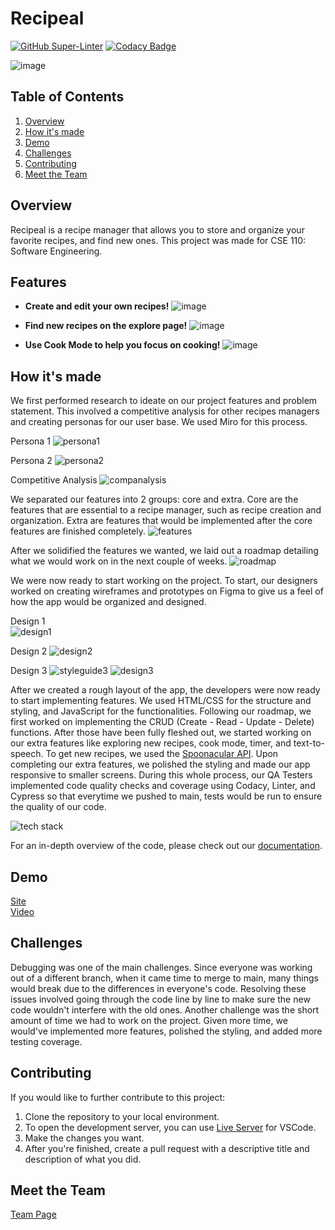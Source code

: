 # Recipeal

[![GitHub Super-Linter](https://github.com/cse110-fa21-group13/cse110-fa21-group13/workflows/Lint%20Code%20Base/badge.svg)](https://github.com/marketplace/actions/super-linter)
[![Codacy Badge](https://app.codacy.com/project/badge/Grade/ddd9f01a4a1f4e26bba3aa7c2b5bcce8)](https://www.codacy.com?utm_source=github.com&amp;utm_medium=referral&amp;utm_content=cse110-fa21-group13/cse110-fa21-group13&amp;utm_campaign=Badge_Grade)

![image](https://user-images.githubusercontent.com/76819117/146281734-8f2e1ee6-1c27-49d4-8e3d-37d8774c7d0f.png)

## Table of Contents
1. [Overview](#overview)
2. [How it's made](#how-its-made)
3. [Demo](#demo)
4. [Challenges](#challenges)
5. [Contributing](#contributing)
6. [Meet the Team](#meet-the-team)

## Overview
Recipeal is a recipe manager that allows you to store and organize your favorite recipes, and find new ones. This project was made for CSE 110: Software Engineering.

## Features
- **Create and edit your own recipes!**
![image](https://user-images.githubusercontent.com/76819117/146282940-62490863-81d8-4a25-9a16-489035f25457.png)

- **Find new recipes on the explore page!**
![image](https://user-images.githubusercontent.com/76819117/146283080-a10d0703-60bd-442d-85ee-a40861c42d1f.png)

- **Use Cook Mode to help you focus on cooking!**
![image](https://user-images.githubusercontent.com/76819117/146283245-093e5575-da48-4d11-b34e-f29490cc6d07.png)


## How it's made
We first performed research to ideate on our project features and problem statement. This involved a competitive analysis for other recipes managers and creating personas for our user base. We used Miro for this process.

Persona 1
![persona1](https://user-images.githubusercontent.com/76819117/146270394-e8476c66-f94a-4165-9e92-b4f841282579.png)

Persona 2
![persona2](https://user-images.githubusercontent.com/76819117/146270474-7077994f-746e-4ac0-ab15-08eec687f498.png)

Competitive Analysis
![companalysis](https://user-images.githubusercontent.com/76819117/146270610-e9b0e7fc-767f-4c8d-a01d-e5b8aba07571.png)

We separated our features into 2 groups: core and extra. Core are the features that are essential to a recipe manager, such as recipe creation and organization. Extra are features that would be implemented after the core features are finished completely.
![features](https://user-images.githubusercontent.com/76819117/146271162-57619181-43d0-41e4-9696-d34e3955ccd2.png)

After we solidified the features we wanted, we laid out a roadmap detailing what we would work on in the next couple of weeks.
![roadmap](https://user-images.githubusercontent.com/76819117/146270792-eb82ef6f-8d56-4d2a-b049-c135bb0397b5.png)

We were now ready to start working on the project. To start, our designers worked on creating wireframes and prototypes on Figma to give us a feel of how the app would be organized and designed.

Design 1
<br>
![design1](https://user-images.githubusercontent.com/76819117/146271957-bfd677fb-7dca-4e38-95b1-e89200dba00d.png)

Design 2
![design2](https://user-images.githubusercontent.com/76819117/146272072-439b676d-cfeb-4709-8f22-974a72681fdc.png)

Design 3
![styleguide3](https://user-images.githubusercontent.com/76819117/146275218-13ded2d6-d13b-45d8-a02f-95050acf6944.png)
![design3](https://user-images.githubusercontent.com/76819117/146272146-e6c43836-fdeb-4d80-967e-315af9bb5219.png)

After we created a rough layout of the app, the developers were now ready to
start implementing features. We used HTML/CSS for the structure and styling, and
JavaScript for the functionalities. Following our roadmap, we first worked on implementing
the CRUD (Create - Read - Update - Delete) functions. After those have been fully
fleshed out, we started working on our extra features like exploring new recipes, cook mode,
timer, and text-to-speech. To get new recipes, we used the [Spoonacular API](https://spoonacular.com/food-api).
Upon completing our extra features, we polished the styling and made our app responsive to
smaller screens. During this whole process, our QA Testers implemented code quality checks and
coverage using Codacy, Linter, and Cypress so that everytime we pushed to main, tests would be
run to ensure the quality of our code.

![tech stack](https://user-images.githubusercontent.com/76819117/146280503-568bae59-4c65-4456-a31d-f32d277ae014.png)

For an in-depth overview of the code, please check out our [documentation](https://cse110-fa21-group13.github.io/Recipeal-docs/).

## Demo
[Site](https://recipeal.netlify.app/)
<br>
[Video](https://www.youtube.com/watch?v=IdlL57Bmyfw&t=40s)

## Challenges
Debugging was one of the main challenges. Since everyone was working out of a different branch,
when it came time to merge to main, many things would break due to the differences in everyone's
code. Resolving these issues involved going through the code line by line to make sure the new code
wouldn't interfere with the old ones. Another challenge was the short amount of time we had to work
on the project. Given more time, we would've implemented more features, polished the styling,
and added more testing coverage.

## Contributing
If you would like to further contribute to this project:
1. Clone the repository to your local environment.
2. To open the development server, you can use [Live Server](https://marketplace.visualstudio.com/items?itemName=ritwickdey.LiveServer) for VSCode.
3. Make the changes you want.
4. After you're finished, create a pull request with a descriptive title and description of what you did.

## Meet the Team
[Team Page](https://github.com/cse110-fa21-group13/cse110-fa21-group13/blob/main/admin/team.md)
